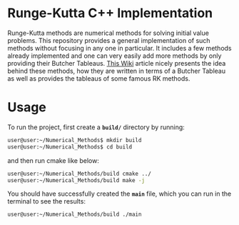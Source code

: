 # Runge-Kutta C++ Implementation

Runge-Kutta methods are numerical methods for solving initial value problems.
This repository provides a general implementation of such methods without
focusing in any one in particular. It includes a few methods already implemented
and one can very easily add more methods by only providing their Butcher
Tableaus. [This Wiki](https://en.wikipedia.org/wiki/Runge%E2%80%93Kutta_methods)
article nicely presents the idea behind these methods,
how they are written in terms of a Butcher Tableau as well as provides the
tableaus of some famous RK methods.

# Usage

To run the project, first create a **`build/`** directory by running:
```sh
user@user:~/Numerical_Methods$ mkdir build
user@user:~/Numerical_Methods$ cd build
```
and then run cmake like below:
```sh
user@user:~/Numerical_Methods/build cmake ../
user@user:~/Numerical_Methods/build make -j
```
You should have successfully created the **`main`** file, which you can run in the
terminal to see the results:
```sh
user@user:~/Numerical_Methods/build ./main
```

